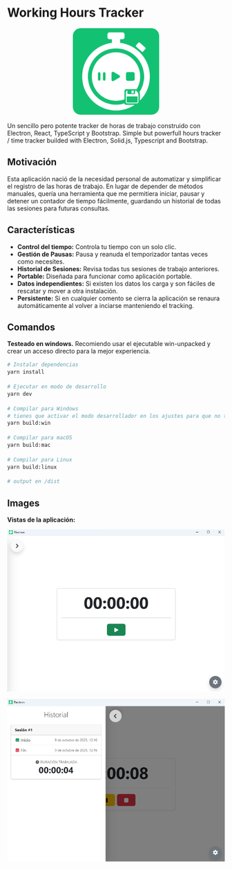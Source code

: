 # Working Hours Tracker

<p align="center">
    <img src="https://raw.githubusercontent.com/abdedarghal111/working-hours-tracker/refs/heads/main/assets/icon.png" alt="App icon" width="200">
</p>

Un sencillo pero potente tracker de horas de trabajo construido con Electron, React, TypeScript y Bootstrap.
Simple but powerfull hours tracker / time tracker builded with Electron, Solid.js, Typescript and Bootstrap.

## Motivación

Esta aplicación nació de la necesidad personal de automatizar y simplificar el registro de las horas de trabajo. En lugar de depender de métodos manuales, quería una herramienta que me permitiera iniciar, pausar y detener un contador de tiempo fácilmente, guardando un historial de todas las sesiones para futuras consultas.

## Características

- **Control del tiempo:** Controla tu tiempo con un solo clic.
- **Gestión de Pausas:** Pausa y reanuda el temporizador tantas veces como necesites.
- **Historial de Sesiones:** Revisa todas tus sesiones de trabajo anteriores.
- **Portable:** Diseñada para funcionar como aplicación portable.
- **Datos independientes:** Si existen los datos los carga y son fáciles de rescatar y mover a otra instalación.
- **Persistente:** Si en cualquier comento se cierra la aplicación se renaura automáticamente al volver a inciarse manteniendo el tracking.

## Comandos

**Testeado en windows.** Recomiendo usar el ejecutable win-unpacked y crear un acceso directo para la mejor experiencia.

```bash
# Instalar dependencias
yarn install

# Ejecutar en modo de desarrollo
yarn dev

# Compilar para Windows
# tienes que activar el modo desarrollador en los ajustes para que no te de "error de simlinks"
yarn build:win

# Compilar para macOS
yarn build:mac

# Compilar para Linux
yarn build:linux

# output en /dist
```

## Images

**Vistas de la aplicación:**
<p align="center">
    <img src="https://raw.githubusercontent.com/abdedarghal111/working-hours-tracker/refs/heads/main/.github/images/img1.png" alt="App image">
</p>
<p align="center">
    <img src="https://raw.githubusercontent.com/abdedarghal111/working-hours-tracker/refs/heads/main/.github/images/img2.png" alt="App image">
</p>